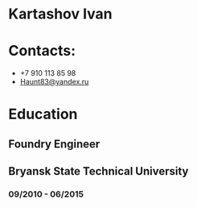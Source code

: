 # Kartashov Ivan
# Contacts:
* +7 910 113 85 98
* Haunt83@yandex.ru
# Education
## Foundry Engineer
## Bryansk State Technical University
### 09/2010 - 06/2015 
